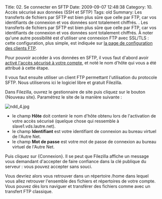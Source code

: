 Title: 02. Se connecter en SFTP 
Date: 2009-09-07 12:48:38
Category: 10. Accès sécurisé aux données (SSH et SFTP)
Tags: old
Summary: Les transferts de fichiers par SFTP est bien plus sûre que celle par FTP, car vos identifiants de connexion et vos données sont totalement chiffrés. . Les transferts de fichiers par SFTP est bien plus sûre que celle par FTP, car vos identifiants de connexion et vos données sont totalement chiffrés. À noter qu'une autre possibilité est d'utiliser une connexion FTP avec SSL/TLS : cette configuration, plus simple, est indiquée sur [la page de configuration des clients FTP](8).

Pour pouvoir accéder à vos données en SFTP, il vous faut d'abord avoir [activé l'accès sécurisé à votre compte](34), et noté le nom d'hôte qui vous a été attribué à cette étape.

Il vous faut ensuite utiliser un client FTP permettant l'utilisation du protocole SFTP. Nous utiliserons ici le logiciel libre et gratuit Filezilla.

Dans Filezilla, ouvrez le gestionnaire de site puis cliquez sur le bouton {Nouveau site}. Paramétrez le site de la manière suivante :

<img src="/img/ndd_4.jpg" title="to complete" alt="ndd_4.jpg" />

  -  le champ **Hôte** doit contenir le nom d'hôte obtenu lors de l'activation de votre accès sécurisé (quelque chose qui ressemble à slave1.vds.lautre.net).
  -  le champ **Identifiant** est votre identifiant de connexion au bureau virtuel de l'Autre Net.
  -  le champ **Mot de passe** est votre mot de passe de connexion au bureau virtuel de l'Autre Net.

Puis cliquez sur {Connexion}. Il se peut que Filezilla affiche un message vous demandant d'accepter de faire confiance dans la clé publique du serveur : vous pouvez accepter sans souci.

Vous devriez alors vous retrouver dans un répertoire /home dans lequel vous allez retrouver l'ensemble des fichiers et répertoires de votre compte. Vous pouvez dès lors naviguer et transférer des fichiers comme avec un transfert FTP classique.
